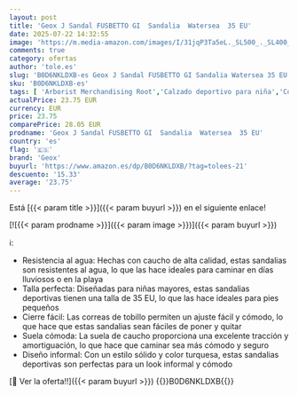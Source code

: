 ```yaml
---
layout: post
title: 'Geox J Sandal FUSBETTO GI  Sandalia  Watersea  35 EU'
date: 2025-07-22 14:32:55
image: 'https://m.media-amazon.com/images/I/31jqP3Ta5eL._SL500_._SL400_.jpg'
comments: true
category: ofertas
author: 'tole.es'
slug: 'B0D6NKLDXB-es Geox J Sandal FUSBETTO GI Sandalia Watersea 35 EU'
sku: 'B0D6NKLDXB-es'
tags: [ 'Arborist Merchandising Root','Calzado deportivo para niña','Compre 2, obtenga un 10 % de descuento','Compre 2, obtenga un 10 % de descuento_Shoes 2','Moda','Moda Niña','Sandalias deportivas para niña','Self Service','Special Features Stores','Zapatillas deportivas y de moda para niñas','Zapatos de niña','c8538d25-3af9-48d3-aeff-5f3ce5572a36_0','c8538d25-3af9-48d3-aeff-5f3ce5572a36_1701','geox','sandalia','🇪🇸', ]
actualPrice: 23.75 EUR
currency: EUR
price: 23.75
comparePrice: 28.05 EUR
prodname: 'Geox J Sandal FUSBETTO GI  Sandalia  Watersea  35 EU'
country: 'es'
flag: '🇪🇸'
brand: 'Geox'
buyurl: 'https://www.amazon.es/dp/B0D6NKLDXB/?tag=tolees-21'
descuento: '15.33'
average: '23.75'
---
```


Está [{{< param title >}}]({{< param buyurl >}}) en el siguiente enlace!

[![{{< param prodname >}}]({{< param image >}})]({{< param buyurl >}})

ℹ️:

- Resistencia al agua: Hechas con caucho de alta calidad, estas sandalias son resistentes al agua, lo que las hace ideales para caminar en días lluviosos o en la playa
- Talla perfecta: Diseñadas para niñas mayores, estas sandalias deportivas tienen una talla de 35 EU, lo que las hace ideales para pies pequeños
- Cierre fácil: Las correas de tobillo permiten un ajuste fácil y cómodo, lo que hace que estas sandalias sean fáciles de poner y quitar
- Suela cómoda: La suela de caucho proporciona una excelente tracción y amortiguación, lo que hace que caminar sea más cómodo y seguro
- Diseño informal: Con un estilo sólido y color turquesa, estas sandalias deportivas son perfectas para un look informal y cómodo

[🛒 Ver la oferta!!]({{< param buyurl >}})
{{<world>}}B0D6NKLDXB{{</world>}}
